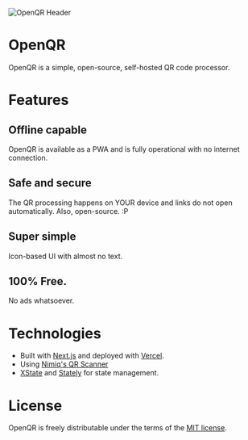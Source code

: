 ![OpenQR Header](https://github.com/ItayLisaey/open-qr/blob/main/public/open-qr-cover-repo.png?raw=true)

# OpenQR

OpenQR is a simple, open-source, self-hosted QR code processor.

# Features

## Offline capable

OpenQR is available as a PWA and is fully operational with no internet connection.

## Safe and secure

The QR processing happens on YOUR device and links do not open automatically.
Also, open-source. :P

## Super simple

Icon-based UI with almost no text.

## 100% Free.

No ads whatsoever.

# Technologies

- Built with [Next.js](https://nextjs.org/) and deployed with [Vercel](https://vercel.com).
- Using [Nimiq's QR Scanner](https://github.com/nimiq/qr-scanner)
- [XState](https://xstate.js.org/) and [Stately](https://stately.ai/) for state management.

# License

OpenQR is freely distributable under the terms of the [MIT license](https://github.com/ItayLisaey/safeview/blob/main/LICENSE).
